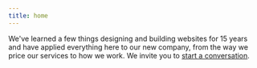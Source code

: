```yaml
---
title: home
---
```


We've learned a few things designing and building websites for 15 years and have applied everything here to our new company, from the way we price our services to how we work. We invite you to [start a conversation](mailto:budparr@thenewdynamic.com). 

